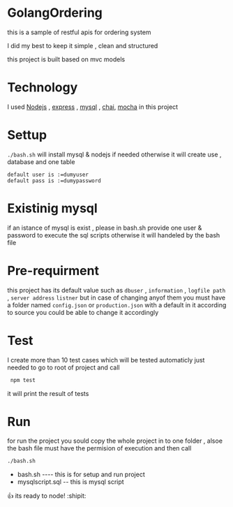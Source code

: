 # GolangOrdering
this is a sample of restful apis for ordering system

I did my best to keep it simple , clean and structured 

this project is built based on mvc models 

# Technology
I used [Nodejs](https://nodejs.org)  , [express](http://expressjs.com) , [mysql](https://www.mysql.com) , [chai](https://www.chaijs.com), [mocha](https://mochajs.org) in this project

# Settup
``` ./bash.sh ``` 
will install mysql & nodejs if needed otherwise it will create use , database and one table
```
default user is :=dumyuser
default pass is :=dumypassword
```
# Existinig mysql
if an istance of mysql is exist , please in bash.sh provide one user & password 
to execute the sql scripts
otherwise it will handeled by the bash file

# Pre-requirment
this project has its default value such as 
`dbuser` ,  `information` , `logfile path` , `server address` `listner` 
but in case of changing anyof them 
you must have a folder named `config.json` or `production.json`
with a default in it according to source 
you could be able to change it accordingly

# Test
I create more than 10 test cases which will be tested automaticly
just needed to go to root of project and call
```javascript
 npm test 
 ```
it will print the result of tests

# Run
for run the project
you sould copy the whole project in to one folder , alsoe the bash file must have the permision of execution
and then call 
``` bash
./bash.sh 
``` 
- bash.sh ---- this is for setup and run project
- mysqlscript.sql -- this is mysql script

:+1: its ready to node! :shipit:
